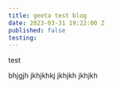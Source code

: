 ```yaml
---
title: geeta test blog
date: 2023-03-31 19:22:00 Z
published: false
testing: 
---
```


test 

 bhjgjh jkhjkhkj jkhjkh jkhjkh 